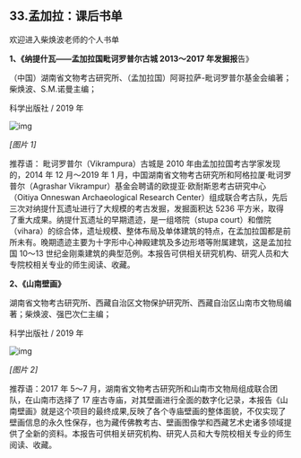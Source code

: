## 33.孟加拉：课后书单
欢迎进入柴焕波老师的个人书单


**1、《纳提什瓦——孟加拉国毗诃罗普尔古城 2013～2017 年发掘报**告》


（中国）湖南省文物考古研究所、（孟加拉国）阿哥拉萨-毗诃罗普尔基金会编著；柴焕波、S.M.诺曼主编；


科学出版社 / 2019 年


![img](https://pic1.zhimg.com/v2-6969a6ff7e298e09b8da30a1ced507c9.webp)

*[图片 1]* 


推荐语： 毗诃罗普尔（Vikrampura）古城是 2010 年由孟加拉国考古学家发现的，2014 年 12 月～2019 年 1 月，中国湖南省文物考古研究所和阿格拉厦·毗诃罗普尔（Agrashar Vikrampur）基金会聘请的欧提亚·欧耐斯恩考古研究中心（Oitiya Onneswan Archaeological Research Center）组成联合考古队，先后三次对纳提什瓦遗址进行了大规模的考古发掘，发掘面积达 5236 平方米，取得了重大成果。纳提什瓦遗址的早期遗迹，是一组塔院（stupa court）和僧院（vihara）的综合体，遗址规模、整体布局及单体建筑的特点，在孟加拉国都是前所未有。晚期遗迹主要为十字形中心神殿建筑及多边形塔等附属建筑，这是孟加拉国 10～13 世纪金刚乘建筑的典型范例。本报告可供相关研究机构、研究人员和大专院校相关专业的师生阅读、收藏。 


**2、《山南壁画》**


湖南省文物考古研究所、西藏自治区文物保护研究所、西藏自治区山南市文物局编著；柴焕波、强巴次仁主编；


科学出版社 / 2019 年


![img](https://pic3.zhimg.com/v2-66bf955473e8efb2fc80530816823a03.webp)

*[图片 2]* 


推荐语：2017 年 5～7 月，湖南省文物考古研究所和山南市文物局组成联合团队，在山南市选择了 17 座古寺庙，对其壁画进行全面的数字化记录，本报告《山南壁画》就是这个项目的最终成果,反映了各个寺庙壁画的整体面貌，不仅实现了壁画信息的永久性保存，也为藏传佛教考古、壁画图像学和西藏艺术史诸多领域提供了全新的资料。本报告可供相关研究机构、研究人员和大专院校相关专业的师生阅读、收藏。

